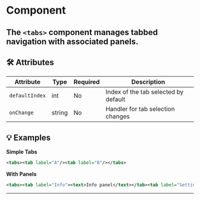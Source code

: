 # <tabs> Component

The `<tabs>` component manages tabbed navigation with associated panels.
---

## 🛠 Attributes

| Attribute | Type | Required | Description |
|-----------|------|----------|-------------|
| `defaultIndex` | int | No | Index of the tab selected by default |
| `onChange` | string | No | Handler for tab selection changes |

## 💡 Examples
**Simple Tabs**
```xml
<tabs><tab label="A"/><tab label="B"/></tabs>
```

**With Panels**
```xml
<tabs><tab label="Info"><text>Info panel</text></tab><tab label="Settings"><text>Settings panel</text></tab></tabs>
```

---